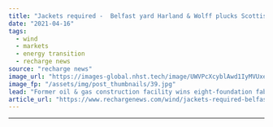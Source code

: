 ```yaml
---
title: "Jackets required -  Belfast yard Harland & Wolff plucks Scottish offshore wind plum"
date: "2021-04-16"
tags: 
  - wind
  - markets
  - energy transition
  - recharge news
source: "recharge news"
image_url: "https://images-global.nhst.tech/image/UWVPcXcyblAwd1IyMVUxeW9od0NJMGtRMXNQRjBacUtGamkvcXVXeklRbz0=/nhst/binary/9371309cbced89cbe596879a0106a575"
image_fp: "/assets/img/post_thumbnails/39.jpg"
lead: "Former oil & gas construction facility wins eight-foundation fabrication deal for 450MW EDF-ESB Neart na Gaoithe project in North Sea"
article_url: "https://www.rechargenews.com/wind/jackets-required-belfast-yard-harland-wolff-plucks-scottish-offshore-wind-plum/2-1-997022"
---
```


---
